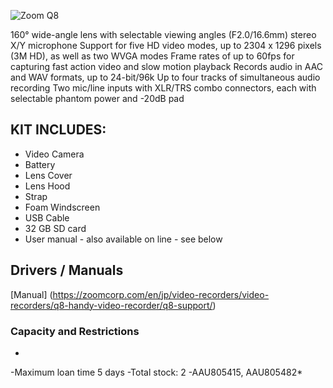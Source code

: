 ![Zoom Q8](https://manufakturet-booking.github.io/Zoom-Q8/assets/images/equip/zoomq8.png)



160° wide-angle lens with selectable viewing angles (F2.0/16.6mm)
stereo X/Y microphone
Support for five HD video modes, up to 2304 x 1296 pixels (3M HD), as well as two WVGA modes
Frame rates of up to 60fps for capturing fast action video and slow motion playback
Records audio in AAC and WAV formats, up to 24-bit/96k
Up to four tracks of simultaneous audio recording
Two mic/line inputs with XLR/TRS combo connectors, each with selectable phantom power and -20dB pad

## KIT INCLUDES:
- Video Camera
- Battery
- Lens Cover
- Lens Hood
- Strap
- Foam Windscreen
- USB Cable
- 32 GB SD card
- User manual - also available on line - see below

## Drivers / Manuals

[Manual]
(https://zoomcorp.com/en/jp/video-recorders/video-recorders/q8-handy-video-recorder/q8-support/)

### Capacity and Restrictions

*
-Maximum loan time 5 days
-Total stock: 2
-AAU805415, AAU805482*
